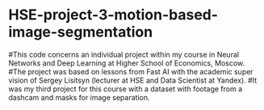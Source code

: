 # HSE-project-3-motion-based-image-segmentation
#This code concerns an individual project within my course in Neural Networks and Deep Learning at Higher School of Economics, Moscow.
#The project was based on lessons from Fast AI with the academic super vision of Sergey Lisitsyn (lecturer at HSE and Data Scientist at Yandex).
#It was my third project for this course with a dataset with footage from a dashcam and masks for image separation. 
